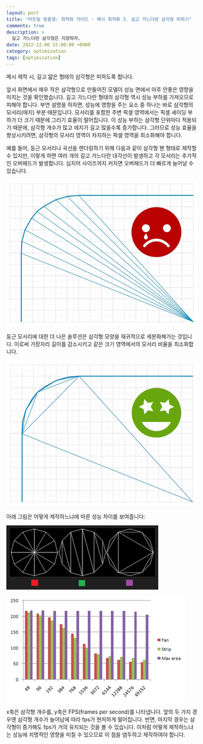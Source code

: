 ```yaml
---
layout: post
title: "아트팀 맞춤형: 최적화 가이드 - 메시 최적화 3. 길고 가느다란 삼각형 피하기"
comments: true  
description: >
  길고 가느다란 삼각형은 지양하자.
date: 2022-12-06 15:00:00 +0900
category: optimization
tags: [optimization]
---
```


메시 제작 시, 길고 얇은 형태의 삼각형은 피하도록 합니다.

앞서 화면에서 매우 작은 삼각형으로 만들어진 모델이 성능 면에서 아주 안좋은 영향을 미치는 것을 확인했습니다. 길고 가느다란 형태의 삼각형 역시 성능 부하를 가져오므로 피해야 합니다. 부연 설명을 하자면, 성능에 영향을 주는 요소 중 하나는 바로 삼각형의 모서리(에지) 부분 때문입니다. 모서리를 포함한 주변 픽셀 영역에서는 픽셀 셰이딩 부하가 더 크기 때문에 그리기 효율이 떨어집니다. 이 성능 부하는 삼각형 단위마다 적용되기 때문에, 삼각형 개수가 많고 에지가 길고 많을수록 증가합니다. 그러므로 성능 효율을 향상시키려면, 삼각형의 모서리 영역이 차지하는 픽셀 영역을 최소화해야 합니다.

예를 들어, 둥근 모서리나 곡선을 렌더링하기 위해 다음과 같이 삼각형 팬 형태로 제작할 수 있지만, 이렇게 하면 여러 개의 길고 가느다란 대각선이 발생하고 각 모서리는 추가적인 오버헤드가 발생합니다. 심지어 사이즈까지 커지면 오버헤드가 더 빠르게 늘어날 수 있습니다.

![Untitled](/images/posts/art-team-thin-polygon/f01.png)

둥근 모서리에 대한 더 나은 솔루션은 삼각형 모양을 재귀적으로 세분화해가는 것입니다. 이로써 가장자리 길이를 감소시키고 같은 크기 영역에서의 모서리 비율을 최소화합니다.

![Untitled](/images/posts/art-team-thin-polygon/f02.png)

아래 그림은 어떻게 제작하느냐에 따른 성능 차이를 보여줍니다:

![Untitled](/images/posts/art-team-thin-polygon/f03.png)

![Untitled](/images/posts/art-team-thin-polygon/f04.png)

x축은 삼각형 개수를, y축은 FPS(frames per second)를 나타냅니다. 앞의 두 가지 경우엔 삼각형 개수가 늘어남에 따라 fps가 현저하게 떨어집니다. 반면, 마지막 경우는 삼각형이 증가해도 fps가 거의 유지되는 것을 볼 수 있습니다. 이처럼 어떻게 제작하느냐는 성능에 치명적인 영향을 미칠 수 있으므로 이 점을 염두하고 제작하여야 합니다.